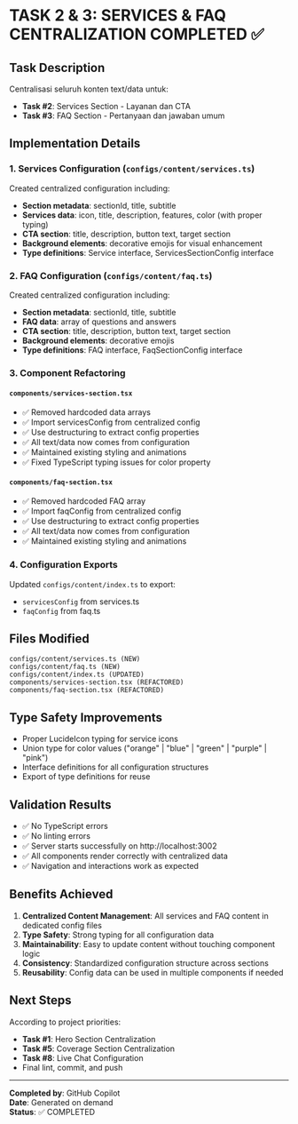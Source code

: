 # TASK 2 & 3: SERVICES & FAQ CENTRALIZATION COMPLETED ✅

## Task Description

Centralisasi seluruh konten text/data untuk:

- **Task #2**: Services Section - Layanan dan CTA
- **Task #3**: FAQ Section - Pertanyaan dan jawaban umum

## Implementation Details

### 1. Services Configuration (`configs/content/services.ts`)

Created centralized configuration including:

- **Section metadata**: sectionId, title, subtitle
- **Services data**: icon, title, description, features, color (with proper
  typing)
- **CTA section**: title, description, button text, target section
- **Background elements**: decorative emojis for visual enhancement
- **Type definitions**: Service interface, ServicesSectionConfig interface

### 2. FAQ Configuration (`configs/content/faq.ts`)

Created centralized configuration including:

- **Section metadata**: sectionId, title, subtitle
- **FAQ data**: array of questions and answers
- **CTA section**: title, description, button text, target section
- **Background elements**: decorative emojis
- **Type definitions**: FAQ interface, FaqSectionConfig interface

### 3. Component Refactoring

#### `components/services-section.tsx`

- ✅ Removed hardcoded data arrays
- ✅ Import servicesConfig from centralized config
- ✅ Use destructuring to extract config properties
- ✅ All text/data now comes from configuration
- ✅ Maintained existing styling and animations
- ✅ Fixed TypeScript typing issues for color property

#### `components/faq-section.tsx`

- ✅ Removed hardcoded FAQ array
- ✅ Import faqConfig from centralized config
- ✅ Use destructuring to extract config properties
- ✅ All text/data now comes from configuration
- ✅ Maintained existing styling and animations

### 4. Configuration Exports

Updated `configs/content/index.ts` to export:

- `servicesConfig` from services.ts
- `faqConfig` from faq.ts

## Files Modified

```
configs/content/services.ts (NEW)
configs/content/faq.ts (NEW)
configs/content/index.ts (UPDATED)
components/services-section.tsx (REFACTORED)
components/faq-section.tsx (REFACTORED)
```

## Type Safety Improvements

- Proper LucideIcon typing for service icons
- Union type for color values ("orange" | "blue" | "green" | "purple" | "pink")
- Interface definitions for all configuration structures
- Export of type definitions for reuse

## Validation Results

- ✅ No TypeScript errors
- ✅ No linting errors
- ✅ Server starts successfully on http://localhost:3002
- ✅ All components render correctly with centralized data
- ✅ Navigation and interactions work as expected

## Benefits Achieved

1. **Centralized Content Management**: All services and FAQ content in dedicated
   config files
2. **Type Safety**: Strong typing for all configuration data
3. **Maintainability**: Easy to update content without touching component logic
4. **Consistency**: Standardized configuration structure across sections
5. **Reusability**: Config data can be used in multiple components if needed

## Next Steps

According to project priorities:

- **Task #1**: Hero Section Centralization
- **Task #5**: Coverage Section Centralization
- **Task #8**: Live Chat Configuration
- Final lint, commit, and push

---

**Completed by**: GitHub Copilot  
**Date**: Generated on demand  
**Status**: ✅ COMPLETED
